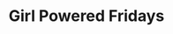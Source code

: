 ---
draft: false
title: "Girl Powered Fridays"
page_title: "Girl Powered Fridays"
description: "Free STEM events for girls ages 9 to 11"
weight: "2"
ages: "Events for girls ages nine to eleven"

category_id: "gpf"

meetings:
- meeting: "2024-09-27"
  data_item_description: "Coding"
  product_id: "680165668"
- meeting: "2024-11-15"
  data_item_description: "Lego Robotics"
  product_id: "680166640"
- meeting: "2025-01-24"
  data_item_description: "Vex Robotics"
  product_id: "680166641"
- meeting: "2025-03-07"
  data_item_description: "Sphero Robotics"
  product_id: "680166643"
- meeting: "2025-05-02"
  data_item_description: "Aerial Drones"
  product_id: "680166851"
---